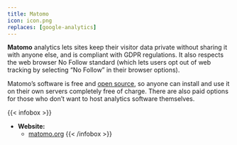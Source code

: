 ```yaml
---
title: Matomo
icon: icon.png
replaces: [google-analytics]
---
```


**Matomo** analytics lets sites keep their visitor data private without sharing it with anyone else, and is compliant with GDPR regulations. It also respects the web browser No Follow standard (which lets users opt out of web tracking by selecting “No Follow” in their browser options).

Matomo’s software is free and [open source][floss], so anyone can install and use it on their own servers completely free of charge. There are also paid options for those who don’t want to host analytics software themselves.

{{< infobox >}}
- **Website:** 
    - [matomo.org](https://matomo.org)
{{< /infobox >}}

[floss]: https://web.archive.org/web/20180904102804/https://switching.social/what-is-open-source-software/
